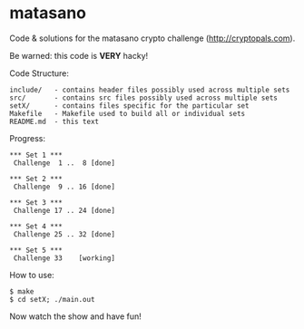 matasano
========

Code &amp; solutions for the matasano crypto challenge (http://cryptopals.com).

Be warned: this code is **VERY** hacky!

Code Structure:

    include/   - contains header files possibly used across multiple sets
    src/       - contains src files possibly used across multiple sets
    setX/      - contains files specific for the particular set
    Makefile   - Makefile used to build all or individual sets
    README.md  - this text

Progress:

    *** Set 1 ***
     Challenge  1 ..  8 [done]

    *** Set 2 ***
     Challenge  9 .. 16 [done]

    *** Set 3 ***
     Challenge 17 .. 24 [done]

    *** Set 4 ***
     Challenge 25 .. 32 [done]

    *** Set 5 ***
     Challenge 33    [working]

How to use:

    $ make
    $ cd setX; ./main.out

Now watch the show and have fun!
